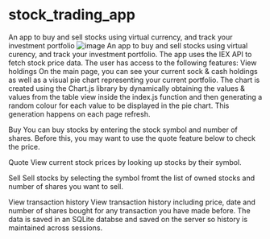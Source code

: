 # stock_trading_app
An app to buy and sell stocks using virtual currency, and track your investment portfolio
![image](https://user-images.githubusercontent.com/22425008/193263720-cf29809f-2079-4099-953e-643b74e366a6.png)
An app to buy and sell stocks using virtual curency, and track your investment portfolio. The app uses the IEX API to fetch stock price data.
The user has access to the following features:
View holdings
On the main page, you can see your current sock & cash holdings as well as a visual pie chart representing your current portfolio. The chart is created using the Chart.js library by dynamically obtaining the values & values from the table view inside the index.js function and then generating a random colour for each value to be displayed in the pie chart. This generation happens on each page refresh.

Buy
You can buy stocks by entering the stock symbol and number of shares. Before this, you may want to use the quote feature below to check the price.

Quote
View current stock prices by looking up stocks by their symbol.

Sell
Sell stocks by selecting the symbol fromt the list of owned stocks and number of shares you want to sell.

View transaction history
View transaction history including price, date and number of shares bought for any transaction you have made before. The data is saved in an SQLite databse and saved on the server so history is maintained across sessions.
